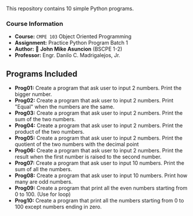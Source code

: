 This repository contains 10 simple Python programs.

### Course Information
- **Course:** `CMPE 103` Object Oriented Programming
- **Assignment:** Practice Python Program Batch 1
- **Author:** :ninja: **John Mike Asuncion** (BSCPE 1-2)
- **Professor:** Engr. Danilo C. Madrigalejos, Jr.


## Programs Included

- **Prog01:** Create a program that ask user to input 2 numbers. Print the bigger number.
- **Prog02:** Create a program that ask user to input 2 numbers. Print "Equal" when the numbers are the same.
- **Prog03:** Create a program that ask user to input 2 numbers. Print the sum of the two numbers.
- **Prog04:** Create a program that ask user to input 2 numbers. Print the product of the two numbers.
- **Prog05:** Create a program that ask user to input 2 numbers. Print the quotient of the two numbers with the decimal point
- **Prog06:** Create a program that ask user to input 2 numbers. Print the result when the first number is raised to the second number.
- **Prog07:** Create a program that ask user to input 10 numbers. Print the sum of all the numbers.
- **Prog08:** Create a program that ask user to input 10 numbers. Print how many are odd numbers.
- **Prog09:** Create a program that print all the even numbers starting from 0 to 100. (Use for loop)
- **Prog10:** Create a program that print all the numbers starting from 0 to 100 except numbers ending in zero.
